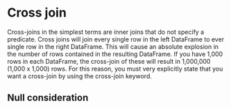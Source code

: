 # Cross join

Cross-joins in the simplest terms are inner joins that do not specify a predicate.
Cross joins will join every single row in the left DataFrame to ever single row in the right DataFrame.
This will cause an absolute explosion in the number of rows contained in the resulting DataFrame.
If you have 1,000 rows in each DataFrame, the cross-join of these will result in 1,000,000 (1,000 x 1,000) rows.
For this reason, you must very explicitly state that you want a cross-join by using the cross-join keyword.

## Null consideration